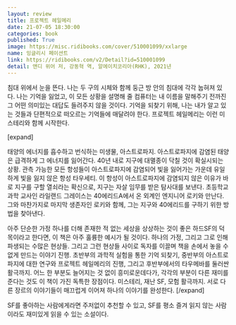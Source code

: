 ```yaml
---
layout: review
title: 프로젝트 헤일메리
date: 21-07-05 18:30:00
categories: book
published: True
image: https://misc.ridibooks.com/cover/510001099/xxlarge
name: 잉글리시 페이션트
link: https://ridibooks.com/v2/Detail?id=510001099
detail: 앤디 위어 저, 강동혁 역, 알에이치코리아(RHK), 2021년
---
```


침대 위에서 눈을 뜬다. 나는 두 구의 시체와 함께 둥근 방 안의 침대에 각각 눕혀져 있다. 나는 기억을 잃었고, 이 모든 상황을 설명해 줄 컴퓨터는 내 이름을 말해주기 전까진 그 어떤 의미있는 대답도 들려주지 않을 것이다. 기억을 되찾기 위해, 나는 내가 알고 있는 것들과 단편적으로 떠오르는 기억들에 매달려야 한다. 프로젝트 헤일메리는 이런 미스테리와 함께 시작한다.

[expand]

태양의 에너지를 흡수하고 번식하는 미생물, 아스트로파지. 아스트로파지에 감염된 태양은 급격하게 그 에너지를 잃어간다. 40년 내로 지구에 대멸종이 닥칠 것이 확실시되는 상황. 관측 가능한 모든 항성들이 아스트로파지에 감염되어 빛을 잃어가는 가운데 유일하게 빛을 잃지 않은 항성 타우세티. 이 항성이 아스트로파지에 감염되지 않은 이유가 바로 지구를 구할 열쇠라는 확신으로, 지구는 자살 임무를 받은 탐사대를 보낸다. 초등학교 과학 교사인 라일랜드 그레이스는 40에리드A에서 온 외계인 엔지니어 로키와 만난다. 그와 마찬가지로 마지막 생존자인 로키와 함께, 그는 지구와 40에리드를 구하기 위한 방법을 찾아낸다.

아주 단순한 가정 하나를 더해 존재한 적 없는 세상을 상상하는 것이 좋은 하드SF의 덕목이라고 한다면, 이 책은 아주 훌륭한 예시가 될 것이다. 하나의 가정, 그리고 그로 인해 파생되는 수많은 현상들. 그리고 그런 현상들 사이로 독자를 이끌며 책을 손에서 놓을 수 없게 만드는 이야기 진행. 초반부의 과학적 실험을 통한 기억 되찾기, 중반부의 아스트로파지에 대한 연구와 프로젝트 헤일메리의 진행, 그리고 후반부에서의 타우메바를 둘러싼 활극까지. 어느 한 부분도 늘어지는 것 없이 흥미로운데다가, 각각의 부분이 다른 재미를 준다는 것도 이 책이 가진 독특한 장점이다. 미스테리, 재난 SF, 모험 활극까지. 서로 다른 장르의 이야기들이 매끄럽게 이어져 하나의 이야기를 완성한다.
[/expand]

SF를 좋아하는 사람에게라면 주저없이 추천할 수 있고, SF를 평소 즐겨 읽지 않는 사람이라도 재미있게 읽을 수 있는 소설이다.
